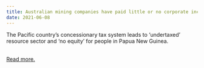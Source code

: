 ```yaml
---
title: Australian mining companies have paid little or no corporate income tax in PNG despite huge profits
date: 2021-06-08
---
```

<p>The Pacific country’s concessionary tax system leads to ‘undertaxed’ resource sector and ‘no equity’ for people in Papua New Guinea.</p><br>
<a href='https://www.theguardian.com/world/2021/jun/09/australian-mining-companies-have-paid-little-or-no-corporate-income-tax-in-png-despite-huge-profits'>Read more.</a>